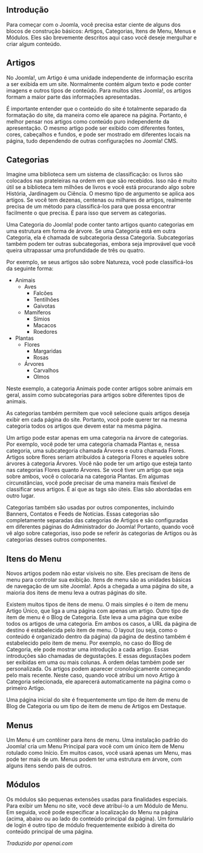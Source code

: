 <!-- Filename: J4.x:Articles_and_categories / Display title: Conceitos Básicos -->

## Introdução

Para começar com o Joomla, você precisa estar ciente de alguns dos blocos de construção básicos: Artigos, Categorias, Itens de Menu, Menus e Módulos. Eles são brevemente descritos aqui caso você deseje mergulhar e criar algum conteúdo.

## Artigos

No Joomla!, um Artigo é uma unidade independente de informação escrita a ser exibida em um site. Normalmente contém algum texto e pode conter imagens e outros tipos de conteúdo. Para muitos sites Joomla!, os artigos formam a maior parte das informações apresentadas.

É importante entender que o conteúdo do site é totalmente separado da formatação do site, da maneira como ele aparece na página. Portanto, é melhor pensar nos artigos como conteúdo puro independente da apresentação. O mesmo artigo pode ser exibido com diferentes fontes, cores, cabeçalhos e fundos, e pode ser mostrado em diferentes locais na página, tudo dependendo de outras configurações no Joomla! CMS.

## Categorias

Imagine uma biblioteca sem um sistema de classificação: os livros são colocados nas prateleiras na ordem em que são recebidos. Isso não é muito útil se a biblioteca tem milhões de livros e você está procurando algo sobre História, Jardinagem ou Ciência. O mesmo tipo de argumento se aplica aos artigos. Se você tem dezenas, centenas ou milhares de artigos, realmente precisa de um método para classificá-los para que possa encontrar facilmente o que precisa. É para isso que servem as categorias.

Uma Categoria do Joomla! pode conter tanto artigos quanto categorias em uma estrutura em forma de árvore. Se uma Categoria está em outra Categoria, ela é chamada de subcategoria dessa Categoria. Subcategorias também podem ter outras subcategorias, embora seja improvável que você queira ultrapassar uma profundidade de três ou quatro.

Por exemplo, se seus artigos são sobre Natureza, você pode classificá-los da seguinte forma:

- Animais
  - Aves
    - Falcões
    - Tentilhões
    - Gaivotas
  - Mamíferos
    - Símios
    - Macacos
    - Roedores
- Plantas
  - Flores
    - Margaridas
    - Rosas
  - Árvores
    - Carvalhos
    - Olmos

Neste exemplo, a categoria Animais pode conter artigos sobre animais em geral, assim como subcategorias para artigos sobre diferentes tipos de animais.

As categorias também permitem que você selecione quais artigos deseja exibir em cada página do site. Portanto, você pode querer ter na mesma categoria todos os artigos que devem estar na mesma página.

Um artigo pode estar apenas em uma categoria na árvore de categorias. Por exemplo, você pode ter uma categoria chamada Plantas e, nessa categoria, uma subcategoria chamada Árvores e outra chamada Flores. Artigos sobre flores seriam atribuídos à categoria Flores e aqueles sobre árvores à categoria Árvores. Você não pode ter um artigo que esteja tanto nas categorias Flores quanto Árvores. Se você tiver um artigo que seja sobre ambos, você o colocaria na categoria Plantas. Em algumas circunstâncias, você pode precisar de uma maneira mais flexível de classificar seus artigos. É aí que as tags são úteis. Elas são abordadas em outro lugar.

Categorias também são usadas por outros componentes, incluindo Banners, Contatos e Feeds de Notícias. Essas categorias são completamente separadas das categorias de Artigos e são configuradas em diferentes páginas do Administrador do Joomla! Portanto, quando você vê algo sobre categorias, isso pode se referir às categorias de Artigos ou às categorias desses outros componentes.

## Itens do Menu

Novos artigos podem não estar visíveis no site. Eles precisam de itens de menu para controlar sua exibição. Itens de menu são as unidades básicas de navegação de um site Joomla!. Após a chegada a uma página do site, a maioria dos itens de menu leva a outras páginas do site.

Existem muitos tipos de itens de menu. O mais simples é o item de menu Artigo Único, que liga a uma página com apenas um artigo. Outro tipo de item de menu é o Blog de Categoria. Este leva a uma página que exibe todos os artigos de uma categoria. Em ambos os casos, a URL da página de destino é estabelecida pelo item de menu. O layout (ou seja, como o conteúdo é organizado dentro da página) da página de destino também é estabelecido pelo item de menu. Por exemplo, no caso do Blog de Categoria, ele pode mostrar uma introdução a cada artigo. Essas introduções são chamadas de degustações. E essas degustações podem ser exibidas em uma ou mais colunas. A ordem delas também pode ser personalizada. Os artigos podem aparecer cronologicamente começando pelo mais recente. Neste caso, quando você atribui um novo Artigo à Categoria selecionada, ele aparecerá automaticamente na página como o primeiro Artigo.

Uma página inicial do site é frequentemente um tipo de item de menu de Blog de Categoria ou um tipo de item de menu de Artigos em Destaque.

## Menus

Um Menu é um contêiner para itens de menu. Uma instalação padrão do Joomla! cria um Menu Principal para você com um único item de Menu rotulado como Início. Em muitos casos, você usará apenas um Menu, mas pode ter mais de um. Menus podem ter uma estrutura em árvore, com alguns itens sendo pais de outros.

## Módulos

Os módulos são pequenas extensões usadas para finalidades especiais. Para exibir um Menu no site, você deve atribuí-lo a um Módulo de Menu. Em seguida, você pode especificar a localização do Menu na página (acima, abaixo ou ao lado do conteúdo principal da página). Um formulário de login é outro tipo de módulo frequentemente exibido à direita do conteúdo principal de uma página.

*Traduzido por openai.com*

